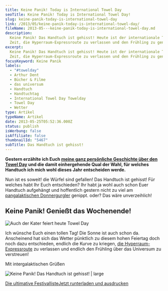 ```yaml
---
title: Keine Panik! Today is International Towel Day
seoTitle: Keine Panik! Today is International Towel Day!
slug: keine-panik-today-is-international-towel-day
link: /2013/05/keine-panik-today-is-international-towel-day/
fileName: 2013-05---keine-panik-today-is-international-towel-day.md
description:
  Keine Panik! Das Handtuch ist gehisst! Heute ist der internationale Towel Day!
  Zeit, die Hyperraum-Expressroute zu verlassen und den Frühling zu genießen!
excerpt:
  Keine Panik! Das Handtuch ist gehisst! Heute ist der internationale Towel Day!
  Zeit, die Hyperraum-Expressroute zu verlassen und den Frühling zu genießen!
focusKeyword: Keine Panik
labels:
  - "#towelday"
  - Arthur Dent
  - Bücher & Filme
  - das universum
  - Handtuch
  - Handtuchtag
  - International Towel Day Towelday
  - Towel Day
  - Wetter
type: Artikel
typeName: Artikel
date: 2013-05-25T05:52:36.000Z
status: publish
isWerbung: false
isAffiliate: false
thumbnailId: "5467"
subTitle: Das Handtuch ist gehisst!
---
```


<strong>Gestern erzählte ich Euch
[meine ganz persönliche Geschichte über den Towel Day](/2013/05/towel-day/) und
die damit einhergehende Qual der Wahl, für welches Handtuch ich mich wohl dieses
Jahr entscheiden werde.</strong>

Nun ist es soweit! die Würfel sind gefallen! Das Handtuch ist gehisst! Für
welches habt Ihr Euch entschieden? Ihr habt ja wohl auch schon Euer Handtuch
aufgehängt und hoffentlich gestern nicht zu viel am
[pangalaktischen Donnergurgler](/2013/05/24/die-sache-mit-den-handtuchern/)
genippt. oder? Das wäre unverzeihlich!

## Keine Panik! Genießt das Wochenende!

![Auch der Kater feiert heute Towel Day](http://cardamonchai.files.wordpress.com/2013/05/img_5387.jpg?w=224 "Auch der Kater feiert heute Towel Day")

Ich wünsche Euch einen tollen Tag! Die Sonne ist auch schon da. Anscheinend hat
sich das Wetter pünktlich zu diesem hohen Feiertag doch noch dazu entschieden,
endlich die Kurve zu kriegen,
[die Hyperraum-Expressroute](/2013/05/24/die-sache-mit-den-handtuchern/) zu
verlassen und endlich den Frühling über das Universum zu verstreuen!

Mit intergalaktischen Grüßen

![Keine Panik! Das Handtuch ist gehisst! | large](http://cardamonchai.com/wp-content/uploads/2013/05/img_5386-800x1071.jpg "Das Handtuch ist gehisst! Seht, wie schön es von der Sonne beleuchtet wird!")

<a class="banner banner-green" href="http://cardamonchai.com/wp-content/uploads/2015/03/ultimative-vegane-festivalliste1.pdf" target="_blank" rel="noopener"><span class="head">Die
ultimative Festivalliste</span><span class="text">Jetzt runterladen und
ausdrucken </span></a>
